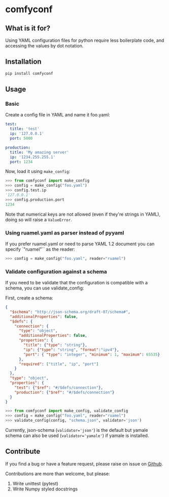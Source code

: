 # comfyconf

## What is it for?

Using YAML configuration files for python require less boilerplate code, and accessing the values by dot notation.

## Installation

```bash
pip install comfyconf
```

## Usage

### Basic

Create a config file in YAML and name it foo.yaml:

```yaml
test:
  title: 'test' 
  ip: '127.0.0.1' 
  port: 5000

production:
  title: 'My amazing server' 
  ip: '1234.255.255.1' 
  port: 1234
```

Now, load it using `make_config`:

```python
>>> from comfyconf import make_config   
>>> config = make_config("foo.yaml")
>>> config.test.ip
'127.0.0.1'
>>> config.production.port
1234  
```

Note that numerical keys are not allowed (even if they're strings in YAML), doing so will raise a `ValueError`.  

### Using ruamel.yaml as parser instead of pyyaml

If you prefer ruamel.yaml or need to parse YAML 1.2 document you can specify `"ruamel"`` as the reader:

```python 
>>> config = make_config("foo.yaml", reader="ruamel")
```

### Validate configuration against a schema 

If you need to be validate that the configuration is compatible with a schema,
you can use validate_config:

First, create a schema:
```json
{
  "$schema": "http://json-schema.org/draft-07/schema#",
  "additionalProperties": false,
  "$defs": {  
    "connection": {
      "type": "object",
      "additionalProperties": false,
      "properties": {
        "title": {"type": "string"},
        "ip": {"type": "string", "format":"ipv4"},
        "port": { "type": "integer", "minimum": 1, "maximum": 65535}
      },
      "required": ["title", "ip", "port"]          
    }
  },
  "type": "object",
  "properties": {
    "test": {"$ref": "#/$defs/connection"},
    "production": {"$ref": "#/$defs/connection"}
  }
}
```

```python 
>>> from comfyconf import make_config, validate_config   
>>> config = make_config("foo.yaml", reader="ruamel")
>>> validate_config(config, "schema.json", validator='json')

```
Currently, json-schema (`validator='json'`) is the default but yamale schema can also be used (`validator='yamale'`)  if yamale is installed.

## Contribute

If you find a bug or have a feature request, please raise on issue on [Github](https://github.com/edager/comfyconf/issues). 

Contributions are more than welcome, but please:

 1. Write unittest (pytest) 
 2. Write Numpy styled docstrings     

